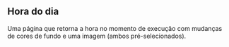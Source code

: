 ## Hora do dia

Uma página que retorna a hora no momento de execução com mudanças de cores de fundo e uma imagem (ambos pré-selecionados).
